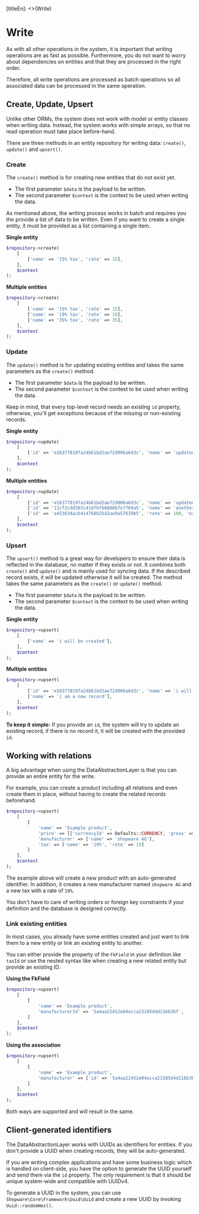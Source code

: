 [titleEn]: <>(Write)

# Write

As with all other operations in the system, it is important that writing operations
are as fast as possible. Furthermore, you do not want to worry about dependencies on
entities and that they are processed in the right order.

Therefore, all write operations are processed as batch operations so all associated data
can be processed in the same operation.

## Create, Update, Upsert

Unlike other ORMs, the system does not work with model or entity classes when writing data.
Instead, the system works with simple arrays, so that no read operation
must take place before-hand.

There are three methods in an entity repository for writing data: `create()`, `update()`
and `upsert()`.

### Create

The `create()` method is for creating new entities that do not exist yet.

- The first parameter `$data` is the payload to be written.
- The second parameter `$context` is the context to be used when writing the data.

As mentioned above, the writing process works in batch and requires you the provide a list of
data to be written. Even if you want to create a single entity, it must be provided as a list containing
a single item.

**Single entity**

```php
$repository->create(
    [
        ['name' => '15% tax', 'rate' => 15],
    ],
    $context
);
```

**Multiple entities**

```php
$repository->create(
    [
        ['name' => '15% tax', 'rate' => 15],
        ['name' => '19% tax', 'rate' => 19],
        ['name' => '35% tax', 'rate' => 35],
    ],
    $context
);
```

### Update

The `update()` method is for updating existing entities and takes the same parameters as
the `create()` method.

- The first parameter `$data` is the payload to be written.
- The second parameter `$context` is the context to be used when writing the data.

Keep in mind, that every top-level record needs an existing `id` property, otherwise, you'll get
exceptions because of the missing or non-existing records.

**Single entity**

```php
$repository->update(
    [
        ['id' => 'e163778197a24b61bd2ae72d006a6d3c', 'name' => 'updated name'],
    ],
    $context
);
```

**Multiple entities**

```php
$repository->update(
    [
        ['id' => 'e163778197a24b61bd2ae72d006a6d3c', 'name' => 'updated name'],
        ['id' => '11cf2cdd303c41d7bf66808bfe7769a5', 'name' => 'another name'],
        ['id' => 'a453634acb414768b2542ae9a57639b5', 'rate' => 100, 'name' => 'very expensive'],
    ],
    $context
);
```

### Upsert

The `upsert()` method is a great way for developers to ensure their data is reflected in the database,
no matter if they exists or not. It combines both `create()` and `update()` and is mainly used
for syncing data. If the described record exists, it will be updated otherwise it will be created.
The method takes the same parameters as the `create()` or `update()` method.

- The first parameter `$data` is the payload to be written.
- The second parameter `$context` is the context to be used when writing the data.

**Single entity**

```php
$repository->upsert(
    [
        ['name' => 'i will be created'],
    ],
    $context
);
```

**Multiple entities**

```php
$repository->upsert(
    [
        ['id' => 'e163778197a24b61bd2ae72d006a6d3c', 'name' => 'i will have an updated name'],
        ['name' => 'i am a new record'],
    ],
    $context
);
```

**To keep it simple:** If you provide an `id`, the system will try to update an existing record, if there is no
 record it, it will be created with the provided `id`.

## Working with relations

A big advantage when using the DataAbstractionLayer is that you can provide an entire entity for the write.

For example, you can create a product including all relations and even create them in place,
without having to create the related records beforehand:

```php
$repository->upsert(
    [
        [
            'name' => 'Example product',
            'price' => [['currencyId' => Defaults::CURRENCY, 'gross' => 15, 'net' => 10, 'linked' => false]],
            'manufacturer' => ['name' => 'shopware AG'],
            'tax' => ['name' => '19%', 'rate' => 19]
        ]
    ],
    $context
);
```

The example above will create a new product with an auto-generated identifier. In addition, it
creates a new manufacturer named `shopware AG` and a new tax with a rate of `19%`.

You don't have to care of writing orders or foreign key constraints if your definition and
the database is designed correctly.

### Link existing entities

In most cases, you already have some entities created and just want to link them to a new entity or
link an existing entity to another.

You can either provide the property of the `FkField` in your definition like `taxId` or use the
nested syntax like when creating a new related entity but provide an existing ID.

**Using the FkField**

```php
$repository->upsert(
    [
        [
            'name' => 'Example product',
            'manufacturerId' => '5a4aa22452e04acca23185d4d21bb3bf',
        ]
    ],
    $context
);
```

**Using the association**

```php
$repository->upsert(
    [
        [
            'name' => 'Example product',
            'manufacturer' => ['id' => '5a4aa22452e04acca23185d4d21bb3bf'],
        ]
    ],
    $context
);
```

Both ways are supported and will result in the same.

## Client-generated identifiers

The DataAbstractionLayer works with UUIDs as identifiers for entities. If you don't provide a UUID when creating
records, they will be auto-generated.

If you are writing complex applications and have some business logic which is handled on
client-side, you have the option to generate the UUID yourself and send them via the `id` property.
The only requirement is that it should be unique system-wide and compatible with UUIDv4.

To generate a UUID in the system, you can use `Shopware\Core\Framework\Uuid\Uuid` and create
a new UUID by invoking `Uuid::randomHex()`.
